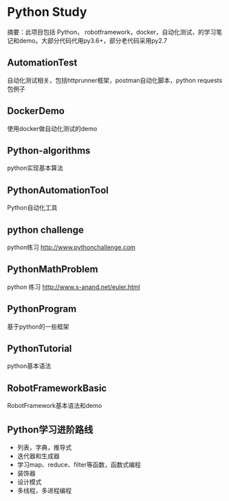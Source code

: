 # Python Study
摘要：此项目包括 Python， robotframework，docker，自动化测试，的学习笔记和demo。大部分代码代用py3.6+，部分老代码采用py2.7

## AutomationTest
自动化测试相关，包括httprunner框架，postman自动化脚本，python requests包例子

## DockerDemo
使用docker做自动化测试的demo

## Python-algorithms
python实现基本算法

## PythonAutomationTool
Python自动化工具

## python challenge         
python练习 http://www.pythonchallenge.com

## PythonMathProblem
python 练习 http://www.s-anand.net/euler.html 

## PythonProgram
基于python的一些框架

## PythonTutorial
python基本语法

## RobotFrameworkBasic
RobotFramework基本语法和demo

## Python学习进阶路线
- 列表，字典，推导式
- 迭代器和生成器
- 学习map、reduce、filter等函数，函数式编程
- 装饰器
- 设计模式
- 多线程，多进程编程
